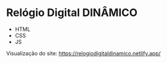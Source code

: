 # Relógio Digital DINÂMICO 
- HTML
- CSS
- JS

Visualização do site: https://relogiodigitaldinamico.netlify.app/

